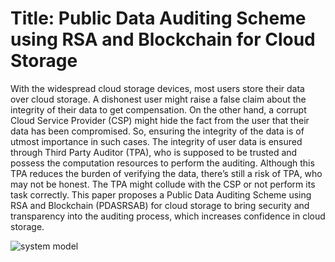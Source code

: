 # Title: Public Data Auditing Scheme using RSA and Blockchain for Cloud Storage
With the widespread cloud storage devices, most users store
their data over cloud storage. A dishonest user might raise a false claim
about the integrity of their data to get compensation. On the other hand,
a corrupt Cloud Service Provider (CSP) might hide the fact from the user
that their data has been compromised. So, ensuring the integrity of the
data is of utmost importance in such cases. The integrity of user data
is ensured through Third Party Auditor (TPA), who is supposed to be
trusted and possess the computation resources to perform the auditing.
Although this TPA reduces the burden of verifying the data, there’s still
a risk of TPA, who may not be honest. The TPA might collude with the
CSP or not perform its task correctly. This paper proposes a Public Data
Auditing Scheme using RSA and Blockchain (PDASRSAB) for cloud
storage to bring security and transparency into the auditing process,
which increases confidence in cloud storage.

![system model](https://user-images.githubusercontent.com/77065279/196593448-6ffc65b6-a019-4077-9953-2defb8a5cefd.PNG)


